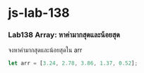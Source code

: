# js-lab-138
### Lab138 Array: หาค่ามากสุดและน้อยสุด
จงหาค่ามากสุดและน้อยสุดใน arr

```JavaScript
let arr = [3.24, 2.78, 3.86, 1.37, 0.52];
```
